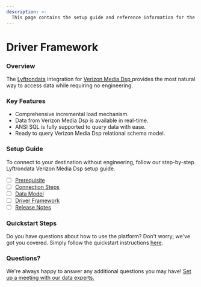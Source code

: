 ```yaml
---
description: >-
  This page contains the setup guide and reference information for the Verizon Media Dsp source connector.
---
```


# Driver Framework

### Overview

The [Lyftrondata](https://www.lyftrondata.com/) integration for [Verizon Media Dsp](https://www.lyftrondata.com/integration/verizon-media-dsp/)[ ](https://www.lyftrondata.com/integration/verizon-media-dsp/)provides the most natural way to access data while requiring no engineering.

### Key Features

* Comprehensive incremental load mechanism.
* Data from Verizon Media Dsp is available in real-time.&#x20;
* ANSI SQL is fully supported to query data with ease.
* Ready to query Verizon Media Dsp relational schema model.

### Setup Guide

To connect to your destination without engineering, follow our step-by-step Lyftrondata Verizon Media Dsp setup guide.

* [ ] [Prerequisite](../../marketing-analytics/verizon-media-dsp/prerequisite.md)
* [ ] [Connection Steps](../../marketing-analytics/verizon-media-dsp/connection-steps.md)
* [ ] [Data Model](../../marketing-analytics/verizon-media-dsp/data-model/)
* [ ] [Driver Framework](../../marketing-analytics/verizon-media-dsp/driver-framework/)
* [ ] [Release Notes](../../marketing-analytics/verizon-media-dsp/release-notes.md)

### Quickstart Steps

Do you have questions about how to use the platform? Don't worry; we've got you covered. Simply follow the quickstart instructions [here](../../../quickstart-steps.md).

### Questions? <a href="#questions" id="questions"></a>

We're always happy to answer any additional questions you may have! [Set up a meeting with our data experts.](https://www.lyftrondata.com/book-a-meeting/)


